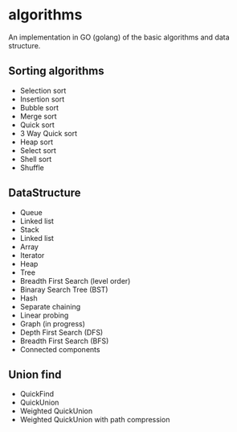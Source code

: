 # algorithms

An implementation in GO (golang) of the basic algorithms and data structure.

## Sorting algorithms
- Selection sort
- Insertion sort
- Bubble sort
- Merge sort
- Quick sort
- 3 Way Quick sort
- Heap sort
- Select sort
- Shell sort
- Shuffle  

## DataStructure
- Queue
 - Linked list
- Stack
 - Linked list
 - Array
- Iterator
- Heap
- Tree
 - Breadth First Search (level order)
- Binaray Search Tree (BST)
- Hash
 - Separate chaining
 - Linear probing
- Graph (in progress)
 - Depth First Search (DFS)
 - Breadth First Search (BFS)
 - Connected components

## Union find
- QuickFind
- QuickUnion
- Weighted QuickUnion
- Weighted QuickUnion with path compression
